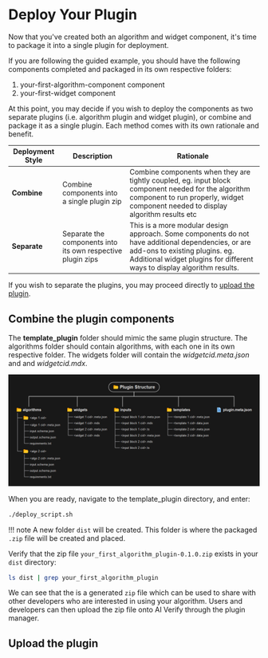 # Deploy Your Plugin

Now that you've created both an algorithm and widget component, it's time to package it into a single plugin for deployment.

If you are following the guided example, you should have the following components completed and packaged in its own respective folders:

1. your-first-algorithm-component component
2. your-first-widget component

At this point, you may decide if you wish to deploy the components as two separate plugins (i.e. algorithm plugin and widget plugin), or combine and package it as a single plugin. Each method comes with its own rationale and benefit.

| Deployment Style | Description                                                 | Rationale |
| ---------------- | ----------------------------------------------------------- | --------- |
| **Combine**      | Combine components into a single plugin zip                 | Combine components when they are tightly coupled, eg. input block component needed for the algorithm component to run properly, widget component needed to display algorithm results etc |
| **Separate**     | Separate the components into its own respective plugin zips | This is a more modular design approach. Some components do not have additional dependencies, or are add-ons to existing plugins. eg. Additional widget plugins for different ways to display algorithm results. |

If you wish to separate the plugins, you may proceed directly to [upload the plugin](#upload-the-plugin).

## Combine the plugin components

The **template_plugin** folder should mimic the same plugin structure. The algorithms folder should contain algorithms, with each one in its own respective folder. The widgets folder will contain the *widgetcid.meta.json* and and *widgetcid.mdx*.

![plugin structure](../images/plugin_structure.png)

When you are ready, navigate to the template_plugin directory, and enter:

```bash
./deploy_script.sh
```

!!! note
    A new folder `dist` will be created. This folder is where the packaged `.zip` file will be created and placed.

Verify that the zip file ```your_first_algorithm_plugin-0.1.0.zip``` exists in your `dist` directory:

```bash
ls dist | grep your_first_algorithm_plugin
```

We can see that the is a generated `zip` file which can be used to share with other developers who are interested in using your algorithm. Users and developers can then upload the zip file onto AI Verify through the plugin manager.

## Upload the plugin

